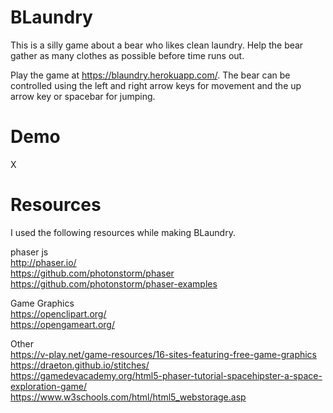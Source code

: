 # BLaundry

This is a silly game about a bear who likes clean laundry.  Help the bear gather as many clothes as possible before time runs out.

Play the game at https://blaundry.herokuapp.com/.  The bear can be controlled using the left and right arrow keys for movement and the up arrow key or spacebar for jumping.

# Demo

X

# Resources

I used the following resources while making BLaundry.

phaser js  
http://phaser.io/  
https://github.com/photonstorm/phaser  
https://github.com/photonstorm/phaser-examples  

Game Graphics  
https://openclipart.org/  
https://opengameart.org/  

Other  
https://v-play.net/game-resources/16-sites-featuring-free-game-graphics  
https://draeton.github.io/stitches/  
https://gamedevacademy.org/html5-phaser-tutorial-spacehipster-a-space-exploration-game/  
https://www.w3schools.com/html/html5_webstorage.asp  
